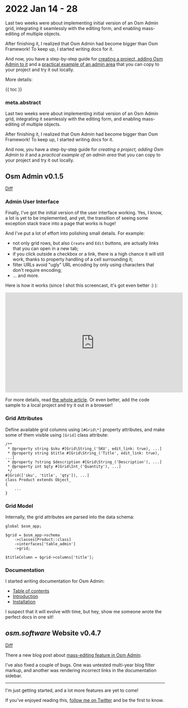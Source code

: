 # 2022 Jan 14 - 28

Last two weeks were about implementing initial version of an Osm Admin grid, integrating it seamlessly with the editing form, and enabling mass-editing of multiple objects.

After finishing it, I realized that Osm Admin had become bigger than Osm Framework! To keep up, I started writing docs for it.

And now, you have a step-by-step guide for [creating a project, adding Osm Admin to it](https://osm.software/docs/admin/getting-started/installation.html) and a [practical example of an admin area](24-data-mass-editing.md) that you can copy to your project and try it out locally. 

More details:

{{ toc }}

### meta.abstract

Last two weeks were about implementing initial version of an Osm Admin grid, integrating it seamlessly with the editing form, and enabling mass-editing of multiple objects.

After finishing it, I realized that Osm Admin had become bigger than Osm Framework! To keep up, I started writing docs for it.

And now, you have a step-by-step guide for *creating a project, adding Osm Admin to it* and a *practical example of an admin area* that you can copy to your project and try it out locally.

## Osm Admin v0.1.5

[Diff](https://github.com/osmphp/admin/compare/v0.1.4...v0.1.5)

### Admin User Interface

Finally, I've got the initial version of the user interface working. Yes, I know, a lot is yet to be implemented, and yet, the transition of seeing some exception stack trace into a page that works is huge!

And I've put a lot of effort into polishing small details. For example: 

* not only grid rows, but also `Create` and `Edit` buttons, are actually links that you can open in a new tab;
* if you click outside a checkbox or a link, there is a high chance it will still work, thanks to property handling of a cell surrounding it;
* filter URLs avoid "ugly" URL encoding by only using characters that don't require encoding;
* ... and more.

Here is how it works (since I shot this screencast, it's got even better :) ):

<div class="flex justify-center">
    <iframe width="560" height="315" src="https://www.youtube.com/embed/SrxXZa5SeMk" title="YouTube video player" frameborder="0" allow="accelerometer; autoplay; clipboard-write; encrypted-media; gyroscope; picture-in-picture" allowfullscreen></iframe>
</div>

For more details, read [the whole article](24-data-mass-editing.md). Or even better, add the code sample to a local project and try it out in a browser!   

### Grid Attributes

Define available grid columns using `[#Grid\*]` property attributes, and make some of them visible using `[Grid]` class attribute:

    /**
     * @property string $sku #[Grid\String_('SKU', edit_link: true), ...]
     * @property string $title #[Grid\String_('Title', edit_link: true), ...]
     * @property ?string $description #[Grid\String_('Description'), ...]
     * @property int $qty #[Grid\Int_('Quantity'), ...]
     */
    #[Grid(['sku', 'title', 'qty']), ...]
    class Product extends Object_
    {
        ...
    }   

### Grid Model

Internally, the grid attributes are parsed into the data schema:

    global $osm_app;
    
    $grid = $osm_app->schema
        ->classes[Product::class]
        ->interfaces['table_admin']
        ->grid;
        
    $titleColumn = $grid->columns['title'];

### Documentation

I started writing documentation for Osm Admin:

* [Table of contents](https://osm.software/docs/admin/)
* [Introduction](https://osm.software/docs/admin/getting-started/introduction.html)
* [Installation](https://osm.software/docs/admin/getting-started/installation.html)

I suspect that it will evolve with time, but hey, show me someone wrote the perfect docs in one sit!

## *osm.software* Website v0.4.7

[Diff](https://github.com/osmphp/osmsoftware-website/compare/v0.4.6...v0.4.7)

There a new blog post about [mass-editing feature in Osm Admin](24-data-mass-editing.md).

I've also fixed a couple of bugs. One was untested multi-year blog filter markup, and another was rendering incorrect links in the documentation sidebar.

--- 

I'm just getting started, and a lot more features are yet to come! 

If you've enjoyed reading this, [follow me on Twitter](https://twitter.com/v_osmianski) and be the first to know.